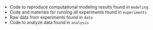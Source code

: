 * Code to reproduce computational modeling results found in `modeling`
* Code and materials for running all experiments found in `experiments`
* Raw data from experiments found in `data`
* Code to analyze data found in `analysis`
